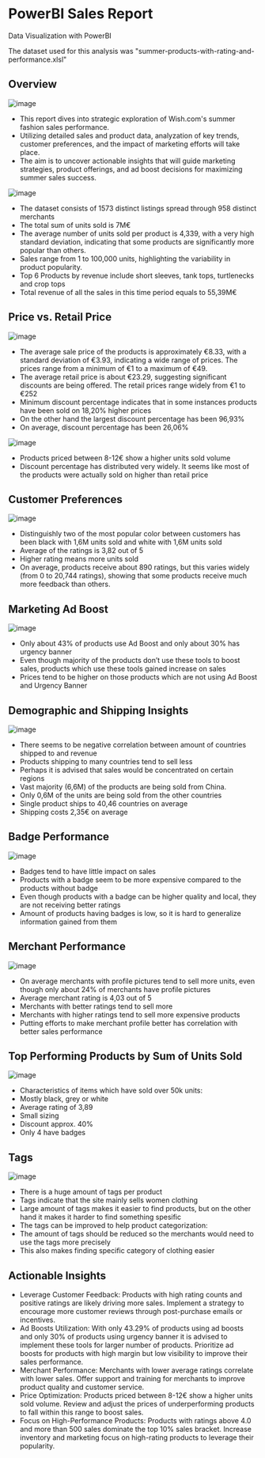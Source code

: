 # PowerBI Sales Report
Data Visualization with PowerBI

The dataset used for this analysis was "summer-products-with-rating-and-performance.xlsl"

## Overview
![image](https://github.com/niilaikio/PowerBI_Sales_Report/assets/163767043/b20f81cb-5576-4980-8b1a-02ed444bb854)

- This report dives into strategic exploration of Wish.com's summer fashion sales performance. 
- Utilizing detailed sales and product data, analyzation of key trends, customer preferences, and the impact of marketing efforts will take place.
- The aim is to uncover actionable insights that will guide marketing strategies, product offerings, and ad boost decisions for maximizing summer sales success.

![image](https://github.com/niilaikio/PowerBI_Sales_Report/assets/163767043/6b5d282f-519a-492f-ba2f-1585bada4a6d)

- The dataset consists of 1573 distinct listings spread through 958 distinct merchants
- The total sum of units sold is 7M€
- The average number of units sold per product is 4,339, with a very high standard deviation, indicating that some products are significantly more popular than others.
- Sales range from 1 to 100,000 units, highlighting the variability in product popularity.
- Top 6 Products by revenue include short sleeves, tank tops, turtlenecks and crop tops
- Total revenue of all the sales in this time period equals to 55,39M€

## Price vs. Retail Price

![image](https://github.com/niilaikio/PowerBI_Sales_Report/assets/163767043/d920a384-eb24-4e4a-a953-975aa257dc21)

- The average sale price of the products is approximately €8.33, with a standard deviation of €3.93, indicating a wide range of prices. The prices range from a minimum of €1 to a maximum of €49.
- The average retail price is about €23.29, suggesting significant discounts are being offered. The retail prices range widely from €1 to €252
- Minimum discount percentage indicates that in some instances products have been sold on 18,20% higher prices
- On the other hand the largest discount percentage has been 96,93%
- On average, discount percentage has been 26,06%

![image](https://github.com/niilaikio/PowerBI_Sales_Report/assets/163767043/3949208a-38b9-438a-9060-f743c82d781a)

- Products priced between  8-12€ show a higher units sold volume
- Discount percentage has distributed very widely. It seems like most of the products were actually sold on higher than retail price

## Customer Preferences

![image](https://github.com/niilaikio/PowerBI_Sales_Report/assets/163767043/4a8316e8-c257-4e5b-94f3-6760013e1f2e)

- Distinguishly two of the most popular color between customers has been black with 1,6M units sold and white with 1,6M units sold
- Average of the ratings is 3,82 out of 5
- Higher rating means more units sold
- On average, products receive about 890 ratings, but this varies widely (from 0 to 20,744 ratings), showing that some products receive much more feedback than others.

## Marketing Ad Boost

![image](https://github.com/niilaikio/PowerBI_Sales_Report/assets/163767043/5d8351f4-a0ae-4008-8d9c-fe79e3742379)

- Only about 43% of products use Ad Boost and only about 30% has urgency banner
- Even though majority of the products don’t use these tools to boost sales, products which use these tools gained increase on sales
- Prices tend to be higher on those products which are not using Ad Boost and Urgency Banner

## Demographic and Shipping Insights

![image](https://github.com/niilaikio/PowerBI_Sales_Report/assets/163767043/13c8d227-e03a-414a-906c-9bc8dbe3a8f3)

- There seems to be negative correlation between amount of countries shipped to and revenue
- Products shipping to many countries tend to sell less
- Perhaps it is advised that sales would be concentrated on certain regions
- Vast majority (6,6M) of the products are being sold from China. 
- Only 0,6M of the units are being sold from the other countries
- Single product ships to 40,46 countries on average
- Shipping costs 2,35€ on average

## Badge Performance

![image](https://github.com/niilaikio/PowerBI_Sales_Report/assets/163767043/907a1e3a-9842-44ed-9baf-133ba73b2515)

- Badges tend to have little impact on sales 
- Products with a badge seem to be more expensive compared to the products without badge
- Even though products with a badge can be higher quality and local, they are not receiving better ratings
- Amount of products having badges is low, so it is hard to generalize information gained from them

## Merchant Performance

![image](https://github.com/niilaikio/PowerBI_Sales_Report/assets/163767043/1fc1120c-03dc-4e14-b70c-57772ae2878b)

- On average merchants with profile pictures tend to sell more units, even though only about 24% of merchants have profile pictures
- Average merchant rating is 4,03 out of 5
- Merchants with better ratings tend to sell more
- Merchants with higher ratings tend to sell more expensive products
- Putting efforts to make merchant profile better has correlation with better sales performance

## Top Performing Products by Sum of Units Sold

![image](https://github.com/niilaikio/PowerBI_Sales_Report/assets/163767043/b55b7dc2-1599-43c9-ab68-f21c94f01cbc)

- Characteristics of items which have sold over 50k units:
- Mostly black, grey or white
- Average rating of 3,89
- Small sizing
- Discount approx. 40%
- Only 4 have badges

## Tags

![image](https://github.com/niilaikio/PowerBI_Sales_Report/assets/163767043/6f2d4162-a6e1-4f37-bc05-0dd10b580cc5)

- There is a huge amount of tags per product
- Tags indicate that the site mainly sells women clothing
- Large amount of tags makes it easier to find products, but on the other hand it makes it harder to find something spesific
- The tags can be improved to help product categorization:
- The amount of tags should be reduced so the merchants would need to use the tags more precisely
- This also makes finding specific category of clothing easier

## Actionable Insights

- Leverage Customer Feedback: Products with high rating counts and positive ratings are likely driving more sales. Implement a strategy to encourage more customer reviews through post-purchase emails or incentives.
- Ad Boosts Utilization: With only 43.29% of products using ad boosts and only 30% of products using urgency banner it is advised to implement these tools for larger number of products. Prioritize ad boosts for products with high margin but low visibility to improve their sales performance. 
- Merchant Performance: Merchants with lower average ratings correlate with lower sales. Offer support and training for merchants to improve product quality and customer service.
- Price Optimization: Products priced between 8-12€ show a higher units sold volume. Review and adjust the prices of underperforming products to fall within this range to boost sales.
- Focus on High-Performance Products: Products with ratings above 4.0 and more than 500 sales dominate the top 10% sales bracket. Increase inventory and marketing focus on high-rating products to leverage their popularity.










